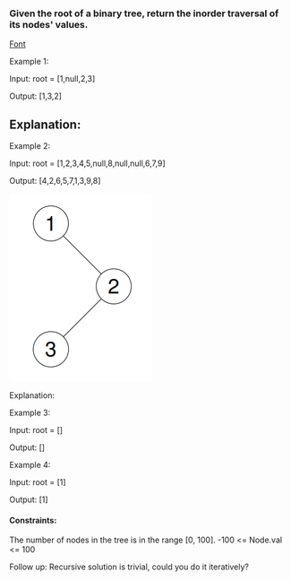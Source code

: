 ### Given the root of a binary tree, return the inorder traversal of its nodes' values.

[Font](https://leetcode.com/problems/binary-tree-inorder-traversal/description/) 


Example 1:

Input: root = [1,null,2,3]

Output: [1,3,2]

## Explanation:



Example 2:

Input: root = [1,2,3,4,5,null,8,null,null,6,7,9]

Output: [4,2,6,5,7,1,3,9,8]

![tree](img.png)

Explanation:



Example 3:

Input: root = []

Output: []

Example 4:

Input: root = [1]

Output: [1]

 

#### Constraints:

The number of nodes in the tree is in the range [0, 100].
-100 <= Node.val <= 100
 

Follow up: Recursive solution is trivial, could you do it iteratively?
